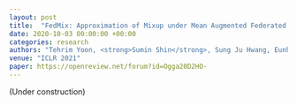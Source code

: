 ```yaml
---
layout: post
title:  "FedMix: Approximation of Mixup under Mean Augmented Federated Learning"
date: 2020-10-03 00:00:00 +00:00
categories: research
authors: "Tehrim Yoon, <strong>Sumin Shin</strong>, Sung Ju Hwang, Eunho Yang"
venue: "ICLR 2021"
paper: https://openreview.net/forum?id=Ogga20D2HO-
---
```

(Under construction)